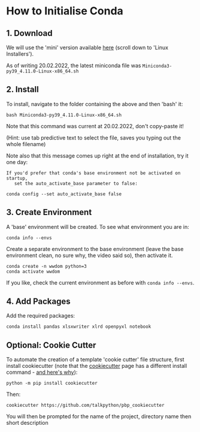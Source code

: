 # How to Initialise Conda

## 1. Download

We will use the 'mini' version available [here](https://docs.conda.io/en/latest/miniconda.html) (scroll down to 'Linux Installers').

As of writing 20.02.2022, the latest miniconda file was `Miniconda3-py39_4.11.0-Linux-x86_64.sh`

## 2. Install

To install, navigate to the folder containing the above and then 'bash' it:

```
bash Miniconda3-py39_4.11.0-Linux-x86_64.sh
```

Note that this command was current at 20.02.2022, don't copy-paste it!

(Hint: use tab predictive text to select the file, saves you typing out the whole filename)

Note also that this message comes up right at the end of installation, try it one day:

```
If you'd prefer that conda's base environment not be activated on startup, 
   set the auto_activate_base parameter to false: 

conda config --set auto_activate_base false
```



## 3. Create Environment

A 'base' environment will be created. To see what environment you are in:

```
conda info --envs
```

Create a separate environment to the base environment (leave the base environment clean, no sure why, the video said so), then activate it.

```
conda create -n wwdom python=3
conda activate wwdom
```

If you like, check the current environment as before with `conda info --envs`.

## 4. Add Packages

Add the required packages:

```
conda install pandas xlsxwriter xlrd openpyxl notebook
```

## Optional: Cookie Cutter
To automate the creation of a template 'cookie cutter' file structure, first install cookiecutter (note that the [cookiecutter](https://github.com/talkpython/pbp_cookiecutter) page has a different install command - [and here's why](https://snarky.ca/why-you-should-use-python-m-pip/)):

```
python -m pip install cookiecutter
```

Then:

```
cookiecutter https://github.com/talkpython/pbp_cookiecutter
```

You will then be prompted for the name of the project, directory name then short description
